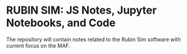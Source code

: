 # RUBIN SIM: JS Notes, Jupyter Notebooks, and Code

The repository will contain notes related to the Rubin Sim software with current focus on the MAF.
